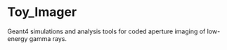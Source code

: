 # Toy_Imager
Geant4 simulations and analysis tools for coded aperture imaging of low-energy gamma rays.

